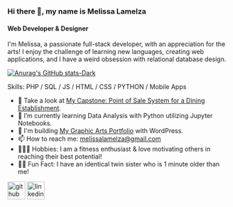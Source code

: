 
<!--
**Mlamelza/Mlamelza** is a ✨ _special_ ✨ repository because its `README.md` (this file) appears on your GitHub profile.
-->


<!--![Anurag's GitHub stats](https://github-readme-stats.vercel.app/api?username=Mlamelza&show_icons=true&bg_color=dark)-->

### Hi there 👋, my name is Melissa Lamelza
#### Web Developer & Designer
I'm Melissa, a passionate full-stack developer, with an appreciation for the arts! I enjoy the challenge of learning new languages, creating web applications, and I have a weird obsession with relational database design. 

[![Anurag's GitHub stats-Dark](https://github-readme-stats.vercel.app/api?username=Mlamelza&show_icons=true&theme=dark#gh-dark-mode-only)](https://github.com/anuraghazra/github-readme-stats#gh-dark-mode-only)


Skills: PHP / SQL / JS / HTML / CSS / PYTHON / Mobile Apps

- 🔭 Take a look at [My Capstone: Point of Sale System for a Dining Establishment](https://www.loom.com/share/0284d87fa5df488588c0ccb76fa5bc57?sid=4dbd412d-4b94-46ca-a294-d2c866f723f8).
- 🐍 I’m currently learning Data Analysis with Python utilizing Jupyter Notebooks.
- 🎨 I'm building [My Graphic Arts Portfolio](http://portfolio.melissalamelza.com) with WordPress.
- 📫 How to reach me: melissalamelza@gmail.com 
- 🏋🏼‍♀️ Hobbies: I am a fitness enthusiast & love motivating others in reaching their best potential!
- 👯‍♀️ Fun Fact: I have an identical twin sister who is 1 minute older than me!


[<img media="(prefers-color-scheme: dark)" src='https://cdn.jsdelivr.net/npm/simple-icons@3.0.1/icons/github.svg' alt='github' height='40' color="#000000">](https://github.com/Mlamelza)  [<img src='https://cdn.jsdelivr.net/npm/simple-icons@3.0.1/icons/linkedin.svg' alt='linkedin' height='40'>](https://www.linkedin.com/in/melissa-lamelza-5/)  



<!--
<source media="(prefers-color-scheme: dark)" srcset="https://user-images.githubusercontent.com/25423296/163456776-7f95b81a-f1ed-45f7-b7ab-8fa810d529fa.png">-->
